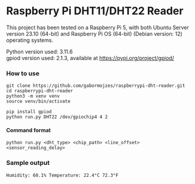 # Raspberry Pi DHT11/DHT22 Reader

This project has been tested on a Raspberry Pi 5, with both Ubuntu Server version 23.10 (64-bit) and Raspberry Pi OS (64-bit) (Debian version: 12) operating systems.  

Python version used: 3.11.6  
gpiod version used: 2.1.3, available at https://pypi.org/project/gpiod/

### How to use
```
git clone https://github.com/gabormojzes/raspberrypi-dht-reader.git
cd raspberrypi-dht-reader
python3 -m venv venv
source venv/bin/activate

pip install gpiod
python run.py DHT22 /dev/gpiochip4 4 2
```
#### Command format
```
python run.py <dht_type> <chip_path> <line_offset> <sensor_reading_delay>
```

### Sample output
```
Humidity: 60.1% Temperature: 22.4°C 72.3°F
```
